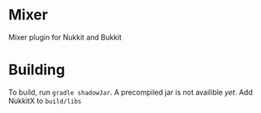 # Mixer
Mixer plugin for Nukkit and Bukkit


# Building
To build, run `gradle shadowJar`. A precompiled jar is not availible _yet_.
Add NukkitX to `build/libs`

